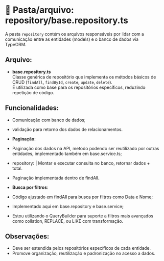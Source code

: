 # 📂 Pasta/arquivo: repository/base.repository.ts

A pasta `repository` contém os arquivos responsáveis por lidar com a comunicação entre as entidades (models) e o banco de dados via TypeORM.

## Arquivo:

- **base.repository.ts**  
  Classe genérica de repositório que implementa os métodos básicos de CRUD (`findAll`, `findById`, `create`, `update`, `delete`).  
  É utilizada como base para os repositórios específicos, reduzindo repetição de código.

## Funcionalidades:

- Comunicação com banco de dados;
- validação para retorno dos dados de relacionamentos.

- **Paginação**:
- Paginação dos dados na API, metodo podendo ser reutilizado por outras entidades, implementado também em base.service.ts;
- repository: | Montar e executar consulta no banco, retornar dados + total.                                                    
- Paginação implementada dentro de findAll.

- **Busca por filtros**:
- Código ajustado em findAll para busca por filtros como Data e Nome;
- Implementado aqui em base.repository e base.service;
- Estou utilizando o QueryBuilder para suporte a filtros mais avançados como collation, REPLACE, ou LIKE com transformação. 

## Observações:

- Deve ser estendida pelos repositórios específicos de cada entidade.
- Promove organização, reutilização e padronização no acesso a dados.

